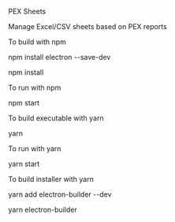 PEX Sheets

Manage Excel/CSV sheets based on PEX reports

To build with npm

npm install electron --save-dev

npm install

To run with npm

npm start

To build executable with yarn

yarn

To run with yarn

yarn start

To build installer with yarn

yarn add electron-builder --dev

yarn electron-builder
